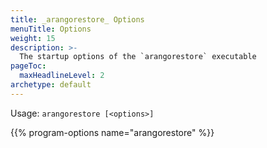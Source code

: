 ```yaml
---
title: _arangorestore_ Options
menuTitle: Options
weight: 15
description: >-
  The startup options of the `arangorestore` executable
pageToc:
  maxHeadlineLevel: 2
archetype: default
---
```

Usage: `arangorestore [<options>]`

{{% program-options name="arangorestore" %}}
